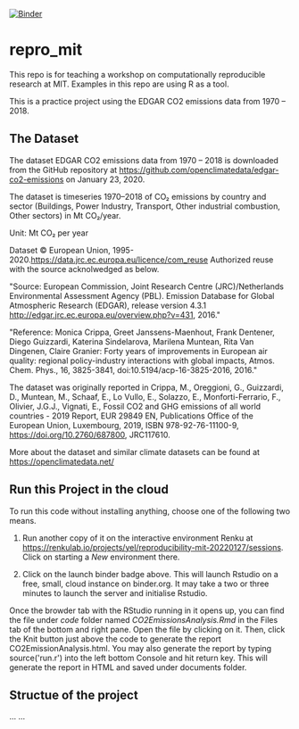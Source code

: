 [![Binder](https://mybinder.org/badge_logo.svg)](https://mybinder.org/v2/gh/YeLibrarian/repro_mit/261c522efc9759461aa61ac520aa367cb5767101)



# repro_mit
This repo is for teaching a workshop on computationally reproducible research at MIT. Examples in this repo are using R as a tool. 


This is a practice project using the EDGAR CO2 emissions data from 1970 – 2018. 



## The Dataset
The dataset EDGAR CO2 emissions data from 1970 – 2018 is downloaded from the GitHub repository at <https://github.com/openclimatedata/edgar-co2-emissions> on January 23, 2020. 

The dataset is timeseries 1970–2018 of CO₂ emissions by country and sector (Buildings, Power Industry, Transport, Other industrial combustion, Other sectors) in Mt CO₂/year.

Unit: Mt CO₂ per year

Dataset © European Union, 1995-2020.<https://data.jrc.ec.europa.eu/licence/com_reuse> Authorized reuse with the source acknolwedged as below. 

"Source: European Commission, Joint Research Centre (JRC)/Netherlands Environmental Assessment Agency (PBL). Emission Database for Global Atmospheric Research (EDGAR), release version 4.3.1 http://edgar.jrc.ec.europa.eu/overview.php?v=431, 2016."

"Reference: Monica Crippa, Greet Janssens-Maenhout, Frank Dentener, Diego Guizzardi, Katerina Sindelarova, Marilena Muntean, Rita Van Dingenen, Claire Granier: Forty years of improvements in European air quality: regional policy-industry interactions with global impacts, Atmos. Chem. Phys., 16, 3825-3841, doi:10.5194/acp-16-3825-2016, 2016."

The dataset was originally reported in Crippa, M., Oreggioni, G., Guizzardi, D., Muntean, M., Schaaf, E., Lo Vullo, E., Solazzo, E., Monforti-Ferrario, F., Olivier, J.G.J., Vignati, E., Fossil CO2 and GHG emissions of all world countries - 2019 Report, EUR 29849 EN, Publications Office of the European Union, Luxembourg, 2019, ISBN 978-92-76-11100-9, <https://doi.org/10.2760/687800>, JRC117610.

More about the dataset and similar climate datasets can be found at <https://openclimatedata.net/>

## Run this Project in the cloud
To run this code without installing anything, choose one of the following two means. 

1. Run another copy of it on the interactive environment Renku at <https://renkulab.io/projects/yel/reproducibility-mit-20220127/sessions>. Click on starting a *New* environment there.   

2. Click on the launch binder badge above. This will launch Rstudio on a free, small, cloud instance on binder.org. It may take a two or three minutes to launch the server and initialise Rstudio. 

Once the browder tab with the RStudio running in it opens up, you can find the file under *code* folder named *CO2EmissionsAnalysis.Rmd* in the Files tab of the bottom and right pane. Open the file by clicking on it. Then, click the Knit button just above the code to generate the report CO2EmissionAnalysis.html. You may also generate the report by typing source('run.r') into the left bottom Console and hit return key. This will generate the report in HTML and saved under documents folder. 



## Structue of the project
... ...



